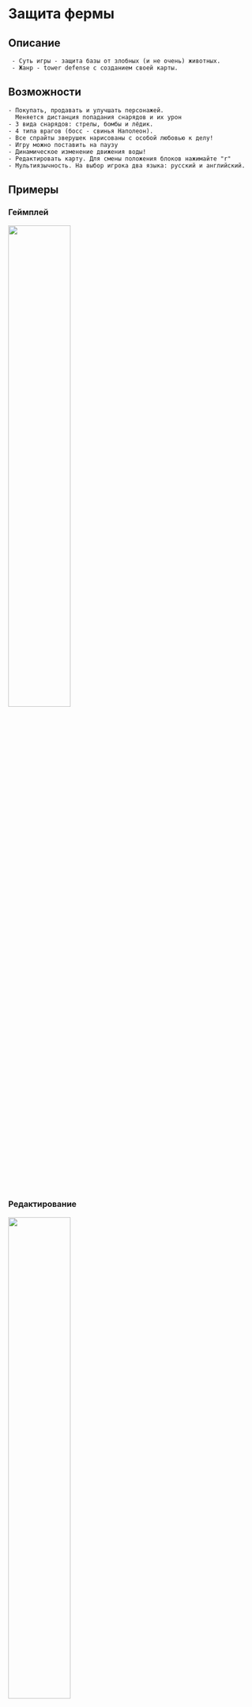 # Защита фермы
## Описание
     - Суть игры - защита базы от злобных (и не очень) животных.
     - Жанр - tower defense с созданием своей карты.

## Возможности
    - Покупать, продавать и улучшать персонажей. 
      Меняется дистанция попадания снарядов и их урон
    - 3 вида снарядов: стрелы, бомбы и лёдик.
    - 4 типа врагов (босс - свинья Наполеон).
    - Все спрайты зверушек нарисованы с особой любовью к делу!
    - Игру можно поставить на паузу
    - Динамическое изменение движения воды!
    - Редактировать карту. Для смены положения блоков нажимайте "r"
    - Мультиязычность. На выбор игрока два языка: русский и английский.

## Примеры
### Геймплей
<p>
    <img src="gifs/gameplay.gif" style="width: 50%;">
</p>

### Редактирование
<p>
    <img src="gifs/editing.gif" style="width: 50%;">
</p>